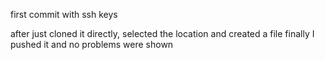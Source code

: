 first commit with ssh keys

after just cloned it directly, selected the location and created
a file finally I pushed it and no problems were shown